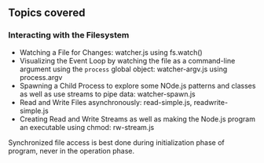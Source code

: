## Topics covered
### Interacting with the Filesystem
- Watching a File for Changes: watcher.js using fs.watch()
- Visualizing the Event Loop by watching the file as a command-line argument using the `process` global object: watcher-argv.js using process.argv
- Spawning a Child Process to explore some NOde.js patterns and classes as well as use streams to pipe data: watcher-spawn.js
- Read and Write Files asynchronously: read-simple.js, readwrite-simple.js
- Creating Read and Write Streams as well as making the Node.js program an executable using chmod: rw-stream.js

Synchronized file access is best done during initialization phase of program, never in the operation phase.